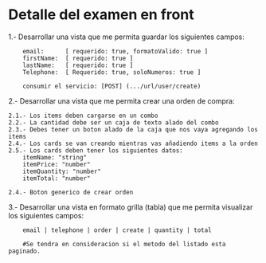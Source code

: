 # Detalle del examen en front

1.- Desarrollar una vista que me permita guardar los siguientes campos:

        email:      [ requerido: true, formatoValido: true ]
        firstName:  [ requerido: true ]
        lastName:   [ requerido: true ]
        Telephone:  [ Requerido: true, soloNumeros: true ]

        consumir el servicio: [POST] (.../url/user/create)

2.- Desarrollar una vista que me permita crear una orden de compra:

    2.1.- Los items deben cargarse en un combo
    2.2.- La cantidad debe ser un caja de texto alado del combo
    2.3.- Debes tener un boton alado de la caja que nos vaya agregando los items
    2.4.- Los cards se van creando mientras vas añadiendo items a la orden
    2.5.- Los cards deben tener los siguientes datos:
        itemName: "string"
        itemPrice: "number"
        itemQuantity: "number"
        itemTotal: "number"
        
    2.4.- Boton generico de crear orden


3.- Desarrollar una vista en formato grilla (tabla) que me permita visualizar los siguientes campos:

        email | telephone | order | create | quantity | total

        #Se tendra en consideracion si el metodo del listado esta paginado.